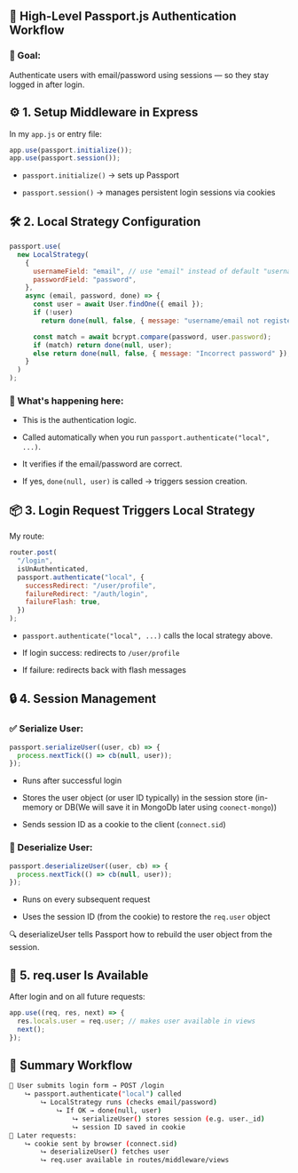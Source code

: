 ## 🧭 High-Level Passport.js Authentication Workflow

### 🔁 Goal:

Authenticate users with email/password using sessions — so they stay logged in after login.

## ⚙️ 1. Setup Middleware in Express

In my `app.js` or entry file:

```js
app.use(passport.initialize());
app.use(passport.session());
```

- `passport.initialize()` → sets up Passport

- `passport.session()` → manages persistent login sessions via cookies

## 🛠️ 2. Local Strategy Configuration

```js
passport.use(
  new LocalStrategy(
    {
      usernameField: "email", // use "email" instead of default "username"
      passwordField: "password",
    },
    async (email, password, done) => {
      const user = await User.findOne({ email });
      if (!user)
        return done(null, false, { message: "username/email not registered" });

      const match = await bcrypt.compare(password, user.password);
      if (match) return done(null, user);
      else return done(null, false, { message: "Incorrect password" });
    }
  )
);
```

### 📌 What's happening here:

- This is the authentication logic.

- Called automatically when you run `passport.authenticate("local", ...)`.

- It verifies if the email/password are correct.

- If yes, `done(null, user)` is called → triggers session creation.

## 📦 3. Login Request Triggers Local Strategy

My route:

```js
router.post(
  "/login",
  isUnAuthenticated,
  passport.authenticate("local", {
    successRedirect: "/user/profile",
    failureRedirect: "/auth/login",
    failureFlash: true,
  })
);
```

- `passport.authenticate("local", ...)` calls the local strategy above.

- If login success: redirects to `/user/profile`

- If failure: redirects back with flash messages

## 🔒 4. Session Management

### ✅ Serialize User:

```js
passport.serializeUser((user, cb) => {
  process.nextTick(() => cb(null, user));
});
```

- Runs after successful login

- Stores the user object (or user ID typically) in the session store (in-memory or DB(We will save it in MongoDb later using `coonect-mongo`))

- Sends session ID as a cookie to the client (`connect.sid`)

### 🔑 Deserialize User:

```js
passport.deserializeUser((user, cb) => {
  process.nextTick(() => cb(null, user));
});
```

- Runs on every subsequent request

- Uses the session ID (from the cookie) to restore the `req.user` object

🔍 deserializeUser tells Passport how to rebuild the user object from the session.

## 📂 5. req.user Is Available

After login and on all future requests:

```js
app.use((req, res, next) => {
  res.locals.user = req.user; // makes user available in views
  next();
});
```

## 🧠 Summary Workflow

```bash
🔹 User submits login form → POST /login
    ⮡ passport.authenticate("local") called
        ⮡ LocalStrategy runs (checks email/password)
            ⮡ If OK → done(null, user)
                ⮡ serializeUser() stores session (e.g. user._id)
                ⮡ session ID saved in cookie
🔹 Later requests:
    ⮡ cookie sent by browser (connect.sid)
        ⮡ deserializeUser() fetches user
        ⮡ req.user available in routes/middleware/views
```
